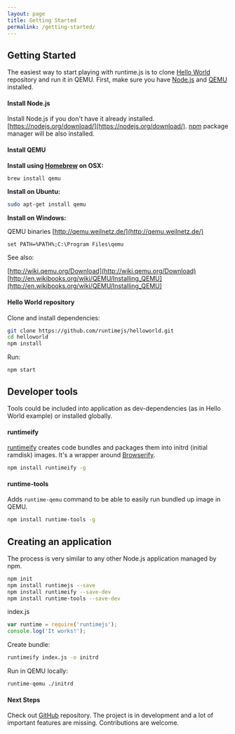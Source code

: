 ```yaml
---
layout: page
title: Getting Started
permalink: /getting-started/
---
```


## <a name="getting-started"></a>Getting Started

The easiest way to start playing with runtime.js is to clone [Hello World](https://github.com/runtimejs/helloworld) repository and run it in QEMU.
First, make sure you have [Node.js](https://nodejs.org/download/) and [QEMU](http://wiki.qemu.org/Main_Page) installed.

#### Install Node.js

Install Node.js if you don't have it already installed.
[https://nodejs.org/download/](https://nodejs.org/download/).
[npm](https://www.npmjs.com/) package manager will be also installed.

#### Install QEMU

**Install using [Homebrew](http://brew.sh/) on OSX:**

```bash
brew install qemu
```

**Install on Ubuntu:**

```bash
sudo apt-get install qemu
```

**Install on Windows:**

QEMU binaries [http://qemu.weilnetz.de/](http://qemu.weilnetz.de/)

```
set PATH=%PATH%;C:\Program Files\qemu
```

See also:

[http://wiki.qemu.org/Download](http://wiki.qemu.org/Download)<br>
[http://en.wikibooks.org/wiki/QEMU/Installing_QEMU](http://en.wikibooks.org/wiki/QEMU/Installing_QEMU)

#### Hello World repository

Clone and install dependencies:

```bash
git clone https://github.com/runtimejs/helloworld.git
cd helloworld
npm install
```

Run:

```
npm start
```

## <a name="developer-tools"></a>Developer tools

Tools could be included into application as dev-dependencies (as in Hello World example) or installed globally.

#### runtimeify

[runtimeify](https://www.npmjs.com/package/runtimeify) creates code bundles and packages them into initrd (initial ramdisk) images. It's a wrapper around [Browserify](http://browserify.org/).

```bash
npm install runtimeify -g
```

#### runtime-tools

Adds `runtime-qemu` command to be able to easily run bundled up image in QEMU.

```bash
npm install runtime-tools -g
```

## <a name="creating-an-application"></a>Creating an application

The process is very similar to any other Node.js application managed by npm.

```bash
npm init
npm install runtimejs --save
npm install runtimeify --save-dev
npm install runtime-tools --save-dev
```

index.js

```js
var runtime = require('runtimejs');
console.log('It works!');
```

Create bundle:

```bash
runtimeify index.js -o initrd
```

Run in QEMU locally:

```bash
runtime-qemu ./initrd
```

#### Next Steps

Check out [GitHub](https://github.com/runtimejs/runtime) repository. The project is in development and a lot of important features are missing. Contributions are welcome.
